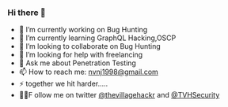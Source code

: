 ### Hi there 👋

- 🔭 I’m currently working on Bug Hunting
- 🌱 I’m currently learning GraphQL Hacking,OSCP
- 👯 I’m looking to collaborate on Bug Hunting 
- 🤔 I’m looking for help with freelancing
- 💬 Ask me about Penetration Testing
- 📫 How to reach me: nvnj1998@gmail.com
- ⚡ together we hit harder.....
- 🚶‍♂️F ollow me on twitter [@thevillagehackr](https://twitter.com/thevillagehackr) and [@TVHSecurity](https://twitter.com/TVHSecurity)

